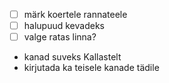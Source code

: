 
- [ ] märk koertele rannateele
- [ ] halupuud kevadeks
- [ ] valge ratas linna?
- kanad suveks Kallastelt
- kirjutada ka teisele kanade tädile
